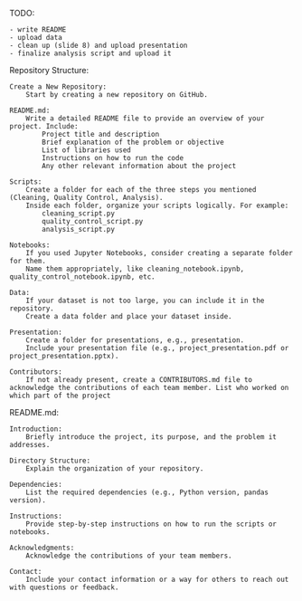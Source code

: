 TODO:
    
    - write README
    - upload data
    - clean up (slide 8) and upload presentation
    - finalize analysis script and upload it

Repository Structure:

    Create a New Repository:
        Start by creating a new repository on GitHub.

    README.md:
        Write a detailed README file to provide an overview of your project. Include:
            Project title and description
            Brief explanation of the problem or objective
            List of libraries used
            Instructions on how to run the code
            Any other relevant information about the project

    Scripts:
        Create a folder for each of the three steps you mentioned (Cleaning, Quality Control, Analysis).
        Inside each folder, organize your scripts logically. For example:
            cleaning_script.py
            quality_control_script.py
            analysis_script.py

    Notebooks:
        If you used Jupyter Notebooks, consider creating a separate folder for them.
        Name them appropriately, like cleaning_notebook.ipynb, quality_control_notebook.ipynb, etc.

    Data:
        If your dataset is not too large, you can include it in the repository.
        Create a data folder and place your dataset inside.

    Presentation:
        Create a folder for presentations, e.g., presentation.
        Include your presentation file (e.g., project_presentation.pdf or project_presentation.pptx).

    Contributors:
        If not already present, create a CONTRIBUTORS.md file to acknowledge the contributions of each team member. List who worked on which part of the project

README.md:

    Introduction:
        Briefly introduce the project, its purpose, and the problem it addresses.

    Directory Structure:
        Explain the organization of your repository.

    Dependencies:
        List the required dependencies (e.g., Python version, pandas version).

    Instructions:
        Provide step-by-step instructions on how to run the scripts or notebooks.

    Acknowledgments:
        Acknowledge the contributions of your team members.

    Contact:
        Include your contact information or a way for others to reach out with questions or feedback.
